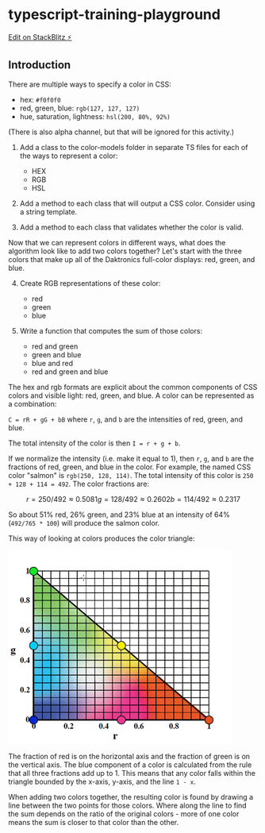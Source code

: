 # typescript-training-playground

[Edit on StackBlitz ⚡️](https://stackblitz.com/edit/typescript-training-playground)

## Introduction

There are multiple ways to specify a color in CSS:

- hex: `#f0f0f0`
- red, green, blue: `rgb(127, 127, 127)`
- hue, saturation, lightness: `hsl(200, 80%, 92%)`

(There is also alpha channel, but that will be ignored for this activity.)

1. Add a class to the color-models folder in separate TS files for each of the ways to represent a color:

   - HEX
   - RGB
   - HSL

2. Add a method to each class that will output a CSS color. Consider using a string template.

3. Add a method to each class that validates whether the color is valid.

Now that we can represent colors in different ways, what does the algorithm look like to add two colors together? Let's start with the three colors that make up all of the Daktronics full-color displays: red, green, and blue.

4. Create RGB representations of these color:
   
   - red
   - green
   - blue

5. Write a function that computes the sum of those colors:

   - red and green
   - green and blue
   - blue and red
   - red and green and blue

The hex and rgb formats are explicit about the common components of CSS colors and visible light: red, green, and blue.
A color can be represented as a combination: 

`C = rR + gG + bB` where `r`, `g`, and `b` are the intensities of red, green, and blue.

The total intensity of the color is then `I = r + g + b`.

If we normalize the intensity (i.e. make it equal to 1), then `r`, `g`, and `b` are the fractions of red, green, and blue in the color.
For example, the named CSS color "salmon" is `rgb(250, 128, 114)`. The total intensity of this color is `250 + 128 + 114 = 492`. The color fractions are:

```math
r = 250/492 ≈ 0.5081
g = 128/492 ≈ 0.2602
b = 114/492 ≈ 0.2317
```

So about 51% red, 26% green, and 23% blue at an intensity of 64% (`492/765 * 100`) will produce the salmon color.

This way of looking at colors produces the color triangle:

![Color Triangle](color-triangle.png)

The fraction of red is on the horizontal axis and the fraction of green is on the vertical axis. The blue component of a color is calculated from the rule that all three fractions add up to 1. This means that any color falls within the triangle bounded by the x-axis, y-axis, and the line `1 - x`.

When adding two colors together, the resulting color is found by drawing a line between the two points for those colors. Where along the line to find the sum depends on the ratio of the original colors - more of one color means the sum is closer to that color than the other.
